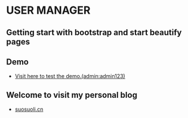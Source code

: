 USER MANAGER
===

## Getting start with bootstrap and start beautify pages

## Demo

- [Visit here to test the demo.(admin:admin123)](http://www.suosuoli.cn:8086/auth/login/)


## Welcome to visit my personal blog

- [suosuoli.cn](https://www.suosuoli.cn)
